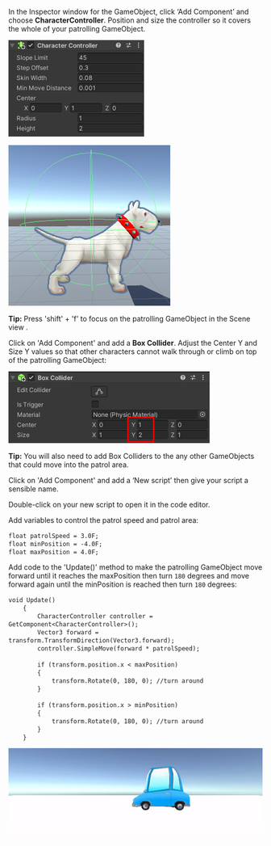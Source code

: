 In the Inspector window for the GameObject, click ‘Add Component’ and choose **CharacterController**. Position and size the controller so it covers the whole of your patrolling GameObject.

![The Inspector window showing the Character Controller component.](images/char-coll-dog.png)

![The Scene view showing the Dog GameObject with Character Collider highlighted around the frame of the Dog.](images/scene-coll-dog.png)

**Tip:** Press 'shift' + 'f' to focus on the patrolling GameObject in the Scene view .

Click on 'Add Component' and add a **Box Collider**. Adjust the Center Y and Size Y values so that other characters cannot walk through or climb on top of the patrolling GameObject:

![The Inspector window showing the Box Collider component with Cener Y and Size Y properties highlighted.](images/box-collider.png)

**Tip:** You will also need to add Box Colliders to the any other GameObjects that could move into the patrol area.

Click on 'Add Component' and add a ‘New script’ then give your script a sensible name.

Double-click on your new script to open it in the code editor.

Add variables to control the patrol speed and patrol area:

```
float patrolSpeed = 3.0F;
float minPosition = -4.0F;
float maxPosition = 4.0F;
```

Add code to the 'Update()' method to make the patrolling GameObject move forward until it reaches the maxPosition then turn `180` degrees and move forward again until the minPosition is reached then turn `180` degrees:

```
void Update()
    {
        CharacterController controller = GetComponent<CharacterController>();
        Vector3 forward = transform.TransformDirection(Vector3.forward);
        controller.SimpleMove(forward * patrolSpeed);

        if (transform.position.x < maxPosition)
        {
            transform.Rotate(0, 180, 0); //turn around
        }

        if (transform.position.x > minPosition)
        {
            transform.Rotate(0, 180, 0); //turn around
        }
    }
```

![An animated gif showing a car GameObject moving left and right across the Game view.](images/car-patrol.gif)
